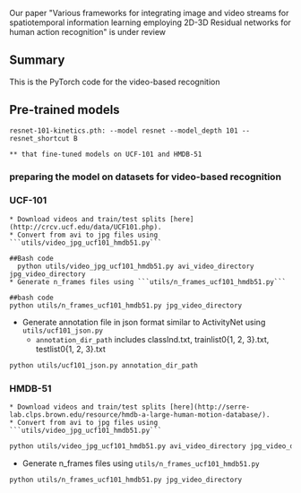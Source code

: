 

Our paper "Various frameworks for integrating image and video streams for spatiotemporal information learning employing 2D-3D Residual networks for human action recognition" is under review 



## Summary

This is the PyTorch code for the video-based recognition 

## Pre-trained models

```
resnet-101-kinetics.pth: --model resnet --model_depth 101 --resnet_shortcut B

** that fine-tuned models on UCF-101 and HMDB-51
```

### preparing the model on datasets for video-based recognition 

### UCF-101
```
* Download videos and train/test splits [here](http://crcv.ucf.edu/data/UCF101.php).
* Convert from avi to jpg files using ```utils/video_jpg_ucf101_hmdb51.py```

##Bash code
  python utils/video_jpg_ucf101_hmdb51.py avi_video_directory jpg_video_directory
* Generate n_frames files using ```utils/n_frames_ucf101_hmdb51.py```

##bash code
python utils/n_frames_ucf101_hmdb51.py jpg_video_directory
```

* Generate annotation file in json format similar to ActivityNet using ```utils/ucf101_json.py```
  * ```annotation_dir_path``` includes classInd.txt, trainlist0{1, 2, 3}.txt, testlist0{1, 2, 3}.txt

```bash
python utils/ucf101_json.py annotation_dir_path
```

### HMDB-51
```
* Download videos and train/test splits [here](http://serre-lab.clps.brown.edu/resource/hmdb-a-large-human-motion-database/).
* Convert from avi to jpg files using ```utils/video_jpg_ucf101_hmdb51.py```
```
```bash
python utils/video_jpg_ucf101_hmdb51.py avi_video_directory jpg_video_directory
```

* Generate n_frames files using ```utils/n_frames_ucf101_hmdb51.py```

```bash
python utils/n_frames_ucf101_hmdb51.py jpg_video_directory
```

